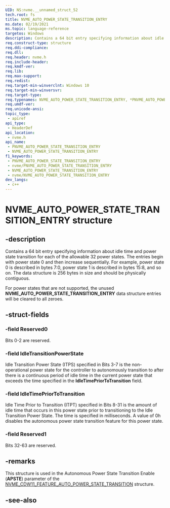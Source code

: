 ```yaml
---
UID: NS:nvme.__unnamed_struct_52
tech.root: fs 
title: NVME_AUTO_POWER_STATE_TRANSITION_ENTRY
ms.date: 02/19/2021 
ms.topic: language-reference
targetos: Windows
description: Contains a 64 bit entry specifying information about idle time and power state transition for each of the allowable 32 power states. 
req.construct-type: structure
req.ddi-compliance: 
req.dll: 
req.header: nvme.h
req.include-header: 
req.kmdf-ver: 
req.lib: 
req.max-support: 
req.redist: 
req.target-min-winverclnt: Windows 10 
req.target-min-winversvr: 
req.target-type: 
req.typenames: NVME_AUTO_POWER_STATE_TRANSITION_ENTRY, *PNVME_AUTO_POWER_STATE_TRANSITION_ENTRY
req.umdf-ver: 
req.unicode-ansi: 
topic_type:
 - apiref
api_type:
 - HeaderDef
api_location:
 - nvme.h
api_name:
 - PNVME_AUTO_POWER_STATE_TRANSITION_ENTRY
 - NVME_AUTO_POWER_STATE_TRANSITION_ENTRY
f1_keywords:
 - PNVME_AUTO_POWER_STATE_TRANSITION_ENTRY
 - nvme/PNVME_AUTO_POWER_STATE_TRANSITION_ENTRY
 - NVME_AUTO_POWER_STATE_TRANSITION_ENTRY
 - nvme/NVME_AUTO_POWER_STATE_TRANSITION_ENTRY
dev_langs:
 - c++
---
```


# NVME_AUTO_POWER_STATE_TRANSITION_ENTRY structure

## -description

Contains a 64 bit entry specifying information about idle time and power state transition for each of the allowable 32 power states. The entries begin with power state 0 and then increase sequentially. For example, power state 0 is described in bytes 7:0, power state 1 is described in bytes 15:8, and so on. The data structure is 256 bytes in size and should be physically contiguous.

For power states that are not supported, the unused **NVME_AUTO_POWER_STATE_TRANSITION_ENTRY** data structure entries will be cleared to all zeroes.

## -struct-fields

### -field Reserved0

Bits 0-2 are reserved.

### -field IdleTransitionPowerState

Idle Transition Power State (ITPS) specified in Bits 3-7 is the non-operational power state for the controller to autonomously transition to after there is a continuous period of idle time in the current power state that exceeds the time specified in the **IdleTimePriorToTransition** field.

### -field IdleTimePriorToTransition

Idle Time Prior to Transition (ITPT) specified in Bits 8-31 is the amount of idle time that occurs in this power state prior to transitioning to the Idle Transition Power State. The time is specified in milliseconds. A value of 0h disables the autonomous power state transition feature for this power state.

### -field Reserved1

Bits 32-63 are reserved.

## -remarks

This structure is used in the Autonomous Power State Transition Enable (**APSTE**) parameter of the [NVME_CDW11_FEATURE_AUTO_POWER_STATE_TRANSITION](ns-nvme-nvme_cdw11_feature_auto_power_state_transition.md) structure.

## -see-also

